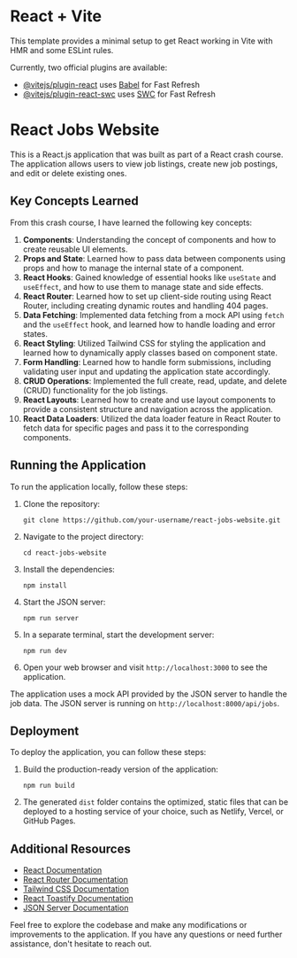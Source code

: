 # React + Vite

This template provides a minimal setup to get React working in Vite with HMR and some ESLint rules.

Currently, two official plugins are available:

- [@vitejs/plugin-react](https://github.com/vitejs/vite-plugin-react/blob/main/packages/plugin-react/README.md) uses [Babel](https://babeljs.io/) for Fast Refresh
- [@vitejs/plugin-react-swc](https://github.com/vitejs/vite-plugin-react-swc) uses [SWC](https://swc.rs/) for Fast Refresh

# React Jobs Website

This is a React.js application that was built as part of a React crash course. The application allows users to view job listings, create new job postings, and edit or delete existing ones.

## Key Concepts Learned

From this crash course, I have learned the following key concepts:

1. **Components**: Understanding the concept of components and how to create reusable UI elements.
2. **Props and State**: Learned how to pass data between components using props and how to manage the internal state of a component.
3. **React Hooks**: Gained knowledge of essential hooks like `useState` and `useEffect`, and how to use them to manage state and side effects.
4. **React Router**: Learned how to set up client-side routing using React Router, including creating dynamic routes and handling 404 pages.
5. **Data Fetching**: Implemented data fetching from a mock API using `fetch` and the `useEffect` hook, and learned how to handle loading and error states.
6. **React Styling**: Utilized Tailwind CSS for styling the application and learned how to dynamically apply classes based on component state.
7. **Form Handling**: Learned how to handle form submissions, including validating user input and updating the application state accordingly.
8. **CRUD Operations**: Implemented the full create, read, update, and delete (CRUD) functionality for the job listings.
9. **React Layouts**: Learned how to create and use layout components to provide a consistent structure and navigation across the application.
10. **React Data Loaders**: Utilized the data loader feature in React Router to fetch data for specific pages and pass it to the corresponding components.

## Running the Application

To run the application locally, follow these steps:

1. Clone the repository:
   ```
   git clone https://github.com/your-username/react-jobs-website.git
   ```
2. Navigate to the project directory:
   ```
   cd react-jobs-website
   ```
3. Install the dependencies:
   ```
   npm install
   ```
4. Start the JSON server:
   ```
   npm run server
   ```
5. In a separate terminal, start the development server:
   ```
   npm run dev
   ```
6. Open your web browser and visit `http://localhost:3000` to see the application.

The application uses a mock API provided by the JSON server to handle the job data. The JSON server is running on `http://localhost:8000/api/jobs`.

## Deployment

To deploy the application, you can follow these steps:

1. Build the production-ready version of the application:
   ```
   npm run build
   ```
2. The generated `dist` folder contains the optimized, static files that can be deployed to a hosting service of your choice, such as Netlify, Vercel, or GitHub Pages.

## Additional Resources

- [React Documentation](https://reactjs.org/docs/getting-started.html)
- [React Router Documentation](https://reactrouter.com/web/guides/quick-start)
- [Tailwind CSS Documentation](https://tailwindcss.com/docs)
- [React Toastify Documentation](https://fkhadra.github.io/react-toastify/introduction)
- [JSON Server Documentation](https://github.com/typicode/json-server)

Feel free to explore the codebase and make any modifications or improvements to the application. If you have any questions or need further assistance, don't hesitate to reach out.
